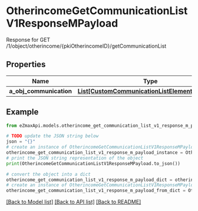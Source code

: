 # OtherincomeGetCommunicationListV1ResponseMPayload

Response for GET /1/object/otherincome/{pkiOtherincomeID}/getCommunicationList

## Properties

Name | Type | Description | Notes
------------ | ------------- | ------------- | -------------
**a_obj_communication** | [**List[CustomCommunicationListElementResponse]**](CustomCommunicationListElementResponse.md) |  | 

## Example

```python
from eZmaxApi.models.otherincome_get_communication_list_v1_response_m_payload import OtherincomeGetCommunicationListV1ResponseMPayload

# TODO update the JSON string below
json = "{}"
# create an instance of OtherincomeGetCommunicationListV1ResponseMPayload from a JSON string
otherincome_get_communication_list_v1_response_m_payload_instance = OtherincomeGetCommunicationListV1ResponseMPayload.from_json(json)
# print the JSON string representation of the object
print(OtherincomeGetCommunicationListV1ResponseMPayload.to_json())

# convert the object into a dict
otherincome_get_communication_list_v1_response_m_payload_dict = otherincome_get_communication_list_v1_response_m_payload_instance.to_dict()
# create an instance of OtherincomeGetCommunicationListV1ResponseMPayload from a dict
otherincome_get_communication_list_v1_response_m_payload_from_dict = OtherincomeGetCommunicationListV1ResponseMPayload.from_dict(otherincome_get_communication_list_v1_response_m_payload_dict)
```
[[Back to Model list]](../README.md#documentation-for-models) [[Back to API list]](../README.md#documentation-for-api-endpoints) [[Back to README]](../README.md)


